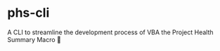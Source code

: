 # phs-cli
A CLI to streamline the development process of VBA the Project Health Summary Macro :running:
